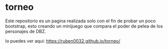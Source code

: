 # torneo

Este repositorio es un pagina realizada solo con el fin de probar un poco bootstrap, esto creando un minijuego que compara el poder de pelea de los personajes de DBZ.

lo puedes ver aqui: https://ruben0032.github.io/torneo/
